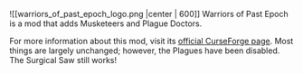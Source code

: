 ![[warriors_of_past_epoch_logo.png |center | 600]]
Warriors of Past Epoch is a mod that adds Musketeers and Plague Doctors.

For more information about this mod, visit its [official CurseForge page](https://www.curseforge.com/minecraft/mc-mods/warriors-of-past-epoch). Most things are largely unchanged; however, the Plagues have been disabled. The Surgical Saw still works!